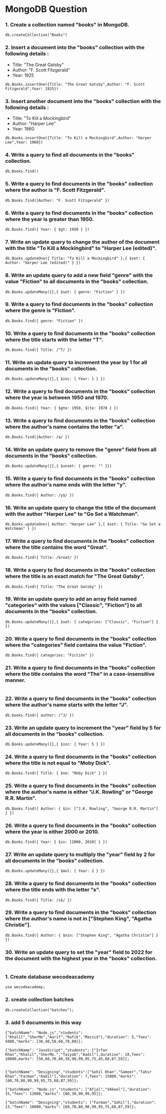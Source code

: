 # MongoDB Question

### 1. Create a collection named "books" in MongoDB.

```
db.createCollection("Books")
```

### 2. Insert a document into the "books" collection with the following details :

- Title: "The Great Gatsby"
- Author: "F. Scott Fitzgerald"
- Year: 1925

```
db.Books.insertOne({Title: "The Great Gatsby",Author: "F. Scott Fitzgerald",Year: 1925})
```

### 3. Insert another document into the "books" collection with the following details :

- Title: "To Kill a Mockingbird"
- Author: "Harper Lee"
- Year: 1960

```
db.Books.insertOne({Title: "To Kill a Mockingbird",Author: "Harper Lee",Year: 1960})
```

### 4. Write a query to find all documents in the "books" collection.

```
db.Books.find()
```

### 5. Write a query to find documents in the "books" collection where the author is "F. Scott Fitzgerald".

```
db.Books.find({Author: "F. Scott Fitzgerald" })
```

### 6. Write a query to find documents in the "books" collection where the year is greater than 1950.

```
db.Books.find({ Year: { $gt: 1950 } })
```

### 7. Write an update query to change the author of the document with the title "To Kill a Mockingbird" to "Harper Lee (edited)".

```
db.Books.updateOne({ Title: "To Kill a Mockingbird" },{ $set: { Author: "Harper Lee (edited)" } })
```

### 8. Write an update query to add a new field "genre" with the value "Fiction" to all documents in the "books" collection.

```
db.Books.updateMany({},{ $set: { genre: "Fiction" } })
```

### 9. Write a query to find documents in the "books" collection where the genre is "Fiction".

```
db.Books.find({ genre: "Fiction" })
```

### 10. Write a query to find documents in the "books" collection where the title starts with the letter "T".

```
db.Books.find({ Title: /^T/ })
```

### 11. Write an update query to increment the year by 1 for all documents in the "books" collection.

```
db.Books.updateMany({},{ $inc: { Year: 1 } })
```

### 12. Write a query to find documents in the "books" collection where the year is between 1950 and 1970.

```
db.Books.find({ Year: { $gte: 1950, $lte: 1970 } })
```

### 13. Write a query to find documents in the "books" collection where the author's name contains the letter "a".

```
db.Books.find({Author: /a/ })
```

### 14. Write an update query to remove the "genre" field from all documents in the "books" collection.

```
db.Books.updateMany({},{ $unset: { genre: "" }})
```

### 15. Write a query to find documents in the "books" collection where the author's name ends with the letter "y".

```
db.Books.find({ Author: /y$/ })
```

### 16. Write an update query to change the title of the document with the author "Harper Lee" to "Go Set a Watchman".

```
db.Books.updateOne({ Author: "Harper Lee" },{ $set: { Title: "Go Set a Watchman" } })
```

### 17. Write a query to find documents in the "books" collection where the title contains the word "Great".

```
db.Books.find({ Title: /Great/ })
```

### 18. Write a query to find documents in the "books" collection where the title is an exact match for "The Great Gatsby".

```
db.Books.find({ Title: "The Great Gatsby" })
```

### 19. Write an update query to add an array field named "categories" with the values ["Classic", "Fiction"] to all documents in the "books" collection.

```
db.Books.updateMany({},{ $set: { categories: ["Classic", "Fiction"] } })
```

### 20. Write a query to find documents in the "books" collection where the "categories" field contains the value "Fiction".

```
db.Books.find({ categories: "Fiction" })
```

### 21. Write a query to find documents in the "books" collection where the title contains the word "The" in a case-insensitive manner.

```

```

### 22. Write a query to find documents in the "books" collection where the author's name starts with the letter "J".

```
db.books.find({ author: /^J/ })
```

### 23. Write an update query to increment the "year" field by 5 for all documents in the "books" collection.

```
db.Books.updateMany({},{ $inc: { Year: 5 } })
```

### 24. Write a query to find documents in the "books" collection where the title is not equal to "Moby Dick".

```
db.Books.find({ Title: { $ne: "Moby Dick" } })
```

### 25. Write a query to find documents in the "books" collection where the author's name is either "J.K. Rowling" or "George R.R. Martin".

```
db.Books.find({ Author: { $in: ["J.K. Rowling", "George R.R. Martin"] } })
```

### 26. Write a query to find documents in the "books" collection where the year is either 2000 or 2010.

```
db.Books.find({ Year: { $in: [2000, 2010] } })
```

### 27. Write an update query to multiply the "year" field by 2 for all documents in the "books" collection.

```
db.Books.updateMany({},{ $mul: { Year: 2 } })
```

### 28. Write a query to find documents in the "books" collection where the title ends with the letter "s".

```
db.Books.find({ Title: /s$/ })
```

### 29. Write a query to find documents in the "books" collection where the author's name is not in ["Stephen King", "Agatha Christie"].

```
db.Books.find({ Author: { $nin: ["Stephen King", "Agatha Christie"] } })
```

### 30. Write an update query to set the "year" field to 2022 for the document with the highest year in the "books" collection.

```

```

### 1. Create database wecodeacademy

```
use wecodeacademy;
```

### 2. create collection batches

```
db.createCollection("batches");
```

### 3. add 5 documents in this way

```
{"batchName": "Node.js","students": ["Khalil","SherMo","Aarif","Rafik","Mazzid"],"duration": 5,"fees": 5000,"marks": [30,40,50,60,70,80]};

{"batchName": "JavaScript","students": ["Irfan Khan","Khalil","SherMo.","Taiyab","Aadil"],duration": 10,fees": 10000,marks": [50,60,70,80,30,90,99,95,75,45,68,87,59]};


{"batchName": "Designing","students":["Sohil Khan","Sameer","Tahir Khan","Farman","Aadil"],"duration": 7,fees": 15000,"marks": [60,70,80,90,99,95,75,68,87,59]};

{"batchName": "Node.js","students": ["Afjal","VAkeel"],"duration": 15,"fees": 12000,"marks": [80,30,90,99,95]};

{"batchName": "Designing","students": ["Farman","Sohil"],"duration": 13,"fees": 18000,"marks": [60,70,80,90,99,95,75,68,87,59]};
```
